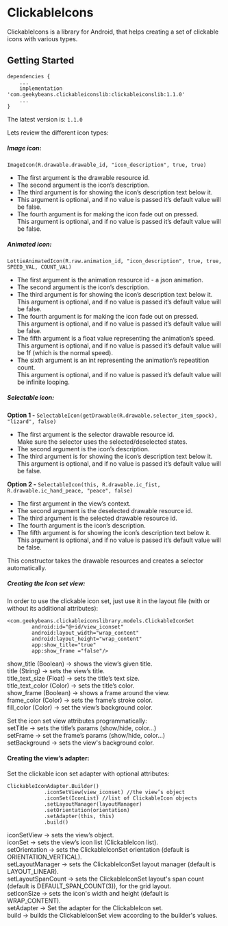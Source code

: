# ClickableIcons

ClickableIcons is a library for Android, that helps creating a set of clickable icons with various types.

## Getting Started
```
dependencies {
    ...
    implementation 'com.geekybeans.clickableiconslib:clickableiconslib:1.1.0'
    ...
}
```
The latest version is: `1.1.0`




Lets review the different icon types:
##### Image icon:

`ImageIcon(R.drawable.drawable_id, "icon_description", true, true)`

* The first argument is the drawable resource id.<br/>
* The second argument is the icon’s description.<br/>
* The third argument is for showing the icon’s description text below it.<br/>
* This argument is optional, and if no value is passed it’s default value will be false.<br/>
* The fourth argument is for making the icon fade out on pressed.<br/>
  This argument is optional, and if no value is passed it’s default value will be false.<br/>

##### Animated icon:

`LottieAnimatedIcon(R.raw.animation_id, "icon_description", true, true, SPEED_VAL, COUNT_VAL)`

* The first argument is the animation resource id - a json animation.<br/>
* The second argument is the icon’s description.<br/>
* The third argument is for showing the icon’s description text below it.<br/>
  This argument is optional, and if no value is passed it’s default value will be false.<br/>
* The fourth argument is for making the icon fade out on pressed.<br/>
  This argument is optional, and if no value is passed it’s default value will be false.<br/>
* The fifth argument is a float value representing the animation’s speed.<br/>
  This argument is optional, and if no value is passed it’s default value will be 1f (which is the normal speed).<br/>
* The sixth argument is an int representing the animation’s repeatition count.<br/>
  This argument is optional, and if no value is passed it’s default value will be infinite looping.<br/>

##### Selectable icon:

**Option 1 -**
`SelectableIcon(getDrawable(R.drawable.selector_item_spock), "lizard", false)`

* The first argument is the selector drawable resource id.<br/>
  Make sure the selector uses the selected/deselected states.<br/>
* The second argument is the icon’s description.<br/>
* The third argument is for showing the icon’s description text below it.<br/>
  This argument is optional, and if no value is passed it’s default value will be false.<br/>


**Option 2 -** 
`SelectableIcon(this, R.drawable.ic_fist, R.drawable.ic_hand_peace, "peace", false)`

* The first argument in the view’s context.<br/>
* The second argument is the deselected drawable resource id.<br/>
* The third argument is the selected drawable resource id.<br/>
* The fourth argument is the icon’s description.<br/>
* The fifth argument is for showing the icon’s description text below it.<br/>
  This argument is optional, and if no value is passed it’s default value will be false.<br/>

This constructor takes the drawable resources and creates a selector automatically.


##### Creating the Icon set view:
In order to use the clickable icon set, just use it in the layout file (with or without its additional attributes):
```
<com.geekybeans.clickableiconslibrary.models.ClickableIconSet
        android:id="@+id/view_iconset"
        android:layout_width="wrap_content"
        android:layout_height="wrap_content"
        app:show_title="true"
        app:show_frame ="false"/>
```
show_title (Boolean) → shows the view’s given title.<br/> 
title (String) → sets the view’s title.<br/>
title_text_size (Float) → sets the title’s text size.<br/>
title_text_color (Color) → sets the title’s color.<br/>
show_frame (Boolean) → shows a frame around the view.<br/>
frame_color (Color) → sets the frame’s stroke color.<br/>
fill_color (Color) → set the view’s background color.<br/>

Set the icon set view attributes programmatically:<br/>
setTitle → sets the title’s params (show/hide, color…)<br/>
setFrame → set the frame’s params (show/hide, color…)<br/>
setBackground → sets the view's background color.<br/>


#### Creating the view’s adapter:

Set the clickable icon set adapter with optional attributes:
```
ClickableIconAdapter.Builder()
            .iconSetView(view_iconset) //the view’s object
            .iconSet(IconList) //list of ClickableIcon objects
            .setLayoutManager(layoutManager)
            .setOrientation(orientation)
            .setAdapter(this, this)
            .build()
```

iconSetView → sets the view’s object.<br/>
iconSet → sets the view’s icon list (ClickableIcon list).<br/>
setOrientation → sets the ClickableIconSet orientation (default is ORIENTATION_VERTICAL).<br/>
setLayoutManager → sets the ClickableIconSet layout manager (default is LAYOUT_LINEAR).<br/>
setLayoutSpanCount → sets the ClickableIconSet layout's span count (default is DEFAULT_SPAN_COUNT(3)), for the grid layout.<br/>
setIconSize → sets the icon's width and height (default is WRAP_CONTENT).<br/>
setAdapter → Set the adapter for the ClickableIcon set.<br/>
build → builds the ClickableIconSet view according to the builder's values.<br/>

